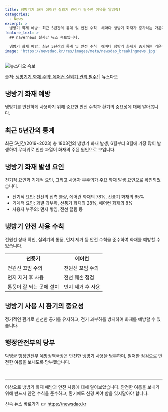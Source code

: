 ```yaml
---
title: 냉방기기 화재 에어컨 실외기 관리가 필수한 이유를 알려줘!
categories:
  - News
excerpt: >
  냉방기 화재 예방: 최근 5년간의 통계 및 안전 수칙  해마다 냉방기 화재가 증가하는 가운데, 최근 5년(2…
feature_text: >
  ## navernews 실시간 뉴스 속보입니다.

  냉방기 화재 예방: 최근 5년간의 통계 및 안전 수칙  해마다 냉방기 화재가 증가하는 가운데, 최근 5년(2…
image: 'https://newsdao.kr/res/images/meta/newsdao_breakingnews.jpg'
---
```


![뉴스다오 속보](https://newsdao.kr/res/images/meta/newsdao_breakingnews.jpg)

<p>출처: <a href="https://newsdao.kr/4282" rel="dofollow">냉방기기 화재 주의! 에어컨 실외기 관리 필수!</a> | 뉴스다오</p>

<h2 data-ke-size="size26">냉방기 화재 예방</h2>
냉방기를 안전하게 사용하기 위해 중요한 안전 수칙과 환기의 중요성에 대해 알아봅니다.

<h2 data-ke-size="size22">최근 5년간의 통계</h2>
<p data-ke-size="size16">최근 5년간(2019~2023) 총 1803건의 냉방기 화재 발생, 6월부터 8월에 가장 많이 발생하여 무더위로 인한 과열이 화재의 주된 원인으로 보입니다.</p>

<h2 data-ke-size="size22">냉방기 화재 발생 요인</h2>
<p data-ke-size="size16">전기적 요인과 기계적 요인, 그리고 사용자 부주의가 주요 화재 발생 요인으로 확인되었습니다.</p>
<ul>
<li>전기적 요인: 전선의 접촉 불량, 에어컨 화재의 78%, 선풍기 화재의 65%</li>
<li>기계적 요인: 과열·과부하, 선풍기 화재의 28%, 에어컨 화재의 8%</li>
<li>사용자 부주의: 먼지 쌓임, 전선 끌림 등</li>
</ul>

<h2 data-ke-size="size22">냉방기 안전 사용 수칙</h2>
<p data-ke-size="size16">전원선 상태 확인, 실외기의 통풍, 먼지 제거 등 안전 수칙을 준수하여 화재를 예방할 수 있습니다.</p>
<table>
   <tr>
      <td style="text-align: center; height: 17px;"><b>선풍기</b></td>
      <td style="text-align: center; height: 17px;"><b>에어컨</b></td>
   </tr>
   <tr>
      <td>전원선 꼬임 주의</td>
      <td>전원선 꼬임 주의</td>
   </tr>
   <tr>
      <td>먼지 제거 후 사용</td>
      <td>전선 훼손 점검</td>
   </tr>
   <tr>
      <td>통풍이 잘 되는 곳에 설치</td>
      <td>먼지 제거 후 사용</td>
   </tr>
</table>

<h2 data-ke-size="size22">냉방기 사용 시 환기의 중요성</h2>
<p data-ke-size="size16">정기적인 환기로 신선한 공기를 유지하고, 전기 과부하를 방지하여 화재를 예방할 수 있습니다.</p>

<h2 data-ke-size="size22">행정안전부의 당부</h2>
<p data-ke-size="size16">박명균 행정안전부 예방정책국장은 안전한 냉방기 사용을 당부하며, 철저한 점검으로 안전한 여름을 보내도록 당부했습니다.</p>

<p data-ke-size="size16">&nbsp;</p>
<hr>

<p data-ke-size="size16"></p>
<p data-ke-size="size16">이상으로 냉방기 화재 예방과 안전 사용에 대해 알아보았습니다. 안전한 여름을 보내기 위해 반드시 안전 수칙을 준수하고, 환기에도 신경 써야 함을 잊지말아야 합니다.</p>
<p data-ke-size="size16"></p> 

신속 뉴스 바로가기 👉 <a href="https://newsdao.kr" rel="dofollow">https://newsdao.kr</a>


